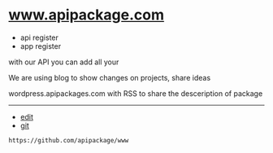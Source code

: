 # www.apipackage.com

+ api register
+ app register

with our API you can add all your 

We are using blog to show changes on projects, share ideas

wordpress.apipackages.com with RSS to share the desceription of package





---
+ [edit](https://github.com/apipackage/www/edit/main/README.md)
+ [git](https://github.com/apipackage/www)
```
https://github.com/apipackage/www
```
